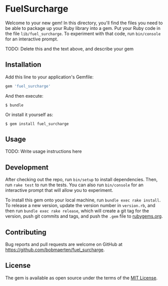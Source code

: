 # FuelSurcharge

Welcome to your new gem! In this directory, you'll find the files you need to be able to package up your Ruby library into a gem. Put your Ruby code in the file `lib/fuel_surcharge`. To experiment with that code, run `bin/console` for an interactive prompt.

TODO: Delete this and the text above, and describe your gem

## Installation

Add this line to your application's Gemfile:

```ruby
gem 'fuel_surcharge'
```

And then execute:

    $ bundle

Or install it yourself as:

    $ gem install fuel_surcharge

## Usage

TODO: Write usage instructions here

## Development

After checking out the repo, run `bin/setup` to install dependencies. Then, run `rake test` to run the tests. You can also run `bin/console` for an interactive prompt that will allow you to experiment.

To install this gem onto your local machine, run `bundle exec rake install`. To release a new version, update the version number in `version.rb`, and then run `bundle exec rake release`, which will create a git tag for the version, push git commits and tags, and push the `.gem` file to [rubygems.org](https://rubygems.org).

## Contributing

Bug reports and pull requests are welcome on GitHub at https://github.com/bobmaerten/fuel_surcharge.

## License

The gem is available as open source under the terms of the [MIT License](https://opensource.org/licenses/MIT).
